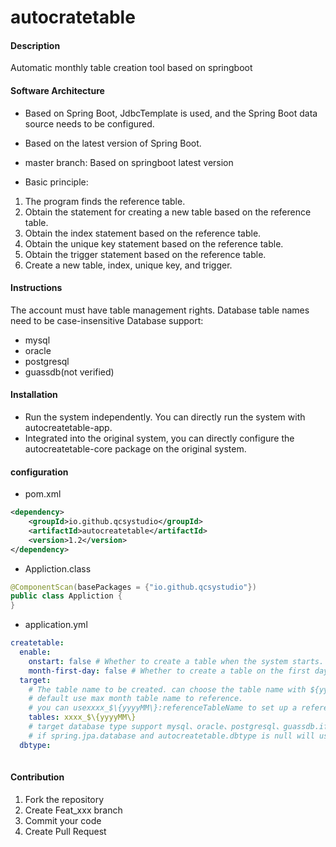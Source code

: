 # autocratetable

#### Description
Automatic monthly table creation tool based on springboot

#### Software Architecture
- Based on Spring Boot, JdbcTemplate is used, and the Spring Boot data source needs to be configured.
- Based on the latest version of Spring Boot.
- master branch: Based on springboot latest version

- Basic principle:
1. The program finds the reference table.
2. Obtain the statement for creating a new table based on the reference table.
3. Obtain the index statement based on the reference table.
4. Obtain the unique key statement based on the reference table.
5. Obtain the trigger statement based on the reference table.
6. Create a new table, index, unique key, and trigger.
#### Instructions
The account must have table management rights. Database table names need to be case-insensitive
Database support:
- mysql
- oracle
- postgresql
- guassdb(not verified)

#### Installation
- Run the system independently. You can directly run the system with autocreatetable-app.
- Integrated into the original system, you can directly configure the autocreatetable-core package on the original system.

#### configuration
- pom.xml
```xml
<dependency>
    <groupId>io.github.qcsystudio</groupId>
    <artifactId>autocreatetable</artifactId>
    <version>1.2</version>
</dependency>

```

- Appliction.class
```java
@ComponentScan(basePackages = {"io.github.qcsystudio"})
public class Appliction {
}
```

- application.yml
```yaml
createtable:
  enable:
    onstart: false # Whether to create a table when the system starts. default false
    month-first-day: false # Whether to create a table on the first day of the month. default false
  target:
    # The table name to be created. can choose the table name with ${yyyyMM}、${yyyyMMdd}、${yyMM}、${yyyy}. 
    # default use max month table name to reference. 
    # you can usexxxx_$\{yyyyMM\}:referenceTableName to set up a reference table name. [max] is use max month table . [min] is use min month table .
    tables: xxxx_$\{yyyyMM\} 
    # target database type support mysql、oracle、postgresql、guassdb.if null will use spring.jpa.database。
    # if spring.jpa.database and autocreatetable.dbtype is null will use mysql
  dbtype: 
 
```


#### Contribution

1.  Fork the repository
2.  Create Feat_xxx branch
3.  Commit your code
4.  Create Pull Request
